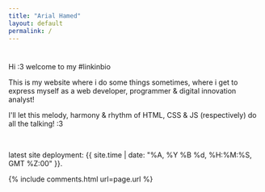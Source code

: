 ```yaml
---
title: "Arial Hamed"
layout: default
permalink: /
---
```


<!-- <h1><span title=":3" class="uwu disable-selection" onmousedown="this.textContent = '>w<'" onmouseup="this.textContent = 'OwO'" onmouseenter="this.textContent = 'OwO'" onmouseleave="this.textContent = 'UwU'" style="font-family: monospace !important;">UwU</span></h1> -->
<h1><span title=":3" class="uwu"></span></h1>

Hi :3 welcome to my #linkinbio

This is my website where i do some things sometimes, where i get to express myself as a web developer, programmer & digital innovation analyst! 

I'll let this melody, harmony & rhythm of HTML, CSS & JS (respectively) do all the talking! :3

<br>

<span title="compiled & hosted by GitHub Pages">latest site deployment: {{ site.time | date: "%A, %Y %B %d, %H:%M:%S, GMT %Z:00" }}.</span> 

{% include comments.html url=page.url %}
